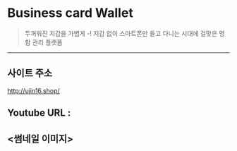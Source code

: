 # Business card Wallet
>두꺼워진 지갑을 가볍게 -!
>지갑 없이 스마트폰만 들고 다니는 시대에 걸맞은
>명함 관리 플랫폼
-----------
## 사이트 주소
http://ujin16.shop/
## Youtube URL :
<썸네일 이미지>
------------
